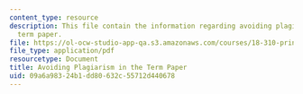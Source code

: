 ```yaml
---
content_type: resource
description: This file contain the information regarding avoiding plagiarism in the
  term paper.
file: https://ol-ocw-studio-app-qa.s3.amazonaws.com/courses/18-310-principles-of-discrete-applied-mathematics-fall-2013/09a6a98324b1dd80632c55712d440678_MIT18_310F13_Para_math.pdf
file_type: application/pdf
resourcetype: Document
title: Avoiding Plagiarism in the Term Paper
uid: 09a6a983-24b1-dd80-632c-55712d440678
---
```

